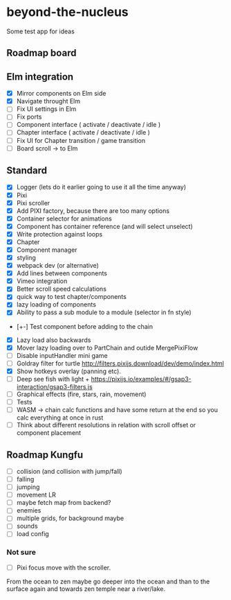 # beyond-the-nucleus

Some test app for ideas

## Roadmap board

## Elm integration

-   [x] Mirror components on Elm side
-   [x] Navigate throught Elm
-   [ ] Fix UI settings in Elm
-   [ ] Fix ports
-   [ ] Component interface ( activate / deactivate / idle )
-   [ ] Chapter interface ( activate / deactivate / idle )
-   [ ] Fix UI for Chapter transition / game transition
-   [ ] Board scroll -> to Elm

## Standard

-   [x] Logger (lets do it earlier going to use it all the time anyway)
-   [x] Pixi
-   [x] Pixi scroller
-   [x] Add PIXI factory, because there are too many options
-   [x] Container selector for animations
-   [x] Component has container reference (and will select unselect)
-   [x] Write protection against loops
-   [x] Chapter
-   [x] Component manager
-   [x] styling
-   [x] webpack dev (or alternative)
-   [x] Add lines between components
-   [x] Vimeo integration
-   [x] Better scroll speed calculations
-   [x] quick way to test chapter/components
-   [x] lazy loading of components
-   [x] Ability to pass a sub module to a module (selector in fn style)
-   [+-] Test component before adding to the chain
-   [x] Lazy load also backwards
-   [x] Mover lazy loading over to PartChain and outide MergePixiFlow
-   [ ] Disable inputHandler mini game
-   [ ] Goldray filter for turtle http://filters.pixijs.download/dev/demo/index.html
-   [x] Show hotkeys overlay (panning etc).
-   [ ] Deep see fish with light + https://pixijs.io/examples/#/gsap3-interaction/gsap3-filters.js
-   [ ] Graphical effects (fire, stars, rain, movement)
-   [ ] Tests
-   [ ] WASM -> chain calc functions and have some return at the end so you calc everything at once in rust
-   [ ] Think about different resolutions in relation with scroll offset or component placement

## Roadmap Kungfu

-   [ ] collision (and collision with jump/fall)
-   [ ] falling
-   [ ] jumping
-   [ ] movement LR
-   [ ] maybe fetch map from backend?
-   [ ] enemies
-   [ ] multiple grids, for background maybe
-   [ ] sounds
-   [ ] load config

### Not sure

-   [ ] Pixi focus move with the scroller.

From the ocean to zen maybe go deeper into the ocean and than to the surface again and towards zen temple near a river/lake.
